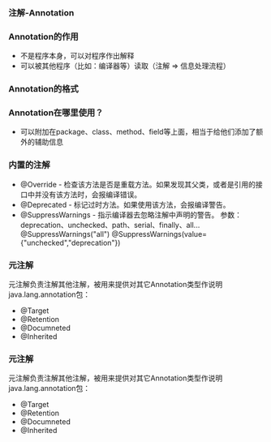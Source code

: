 ### 注解-Annotation
### Annotation的作用
- 不是程序本身，可以对程序作出解释
- 可以被其他程序（比如：编译器等）读取（注解 => 信息处理流程）
### Annotation的格式
### Annotation在哪里使用？
- 可以附加在package、class、method、field等上面，相当于给他们添加了额外的辅助信息
 
### 内置的注解
- @Override - 检查该方法是否是重载方法。如果发现其父类，或者是引用的接口中并没有该方法时，会报编译错误。
- @Deprecated - 标记过时方法。如果使用该方法，会报编译警告。
- @SuppressWarnings - 指示编译器去忽略注解中声明的警告。
  参数：deprecation、unchecked、path、serial、finally、all...
  @SuppressWarnings("all")
  @SuppressWarnings(value={"unchecked","deprecation"})

### 元注解
元注解负责注解其他注解，被用来提供对其它Annotation类型作说明
java.lang.annotation包：
- @Target
- @Retention
- @Documneted
- @Inherited

### 元注解
元注解负责注解其他注解，被用来提供对其它Annotation类型作说明
java.lang.annotation包：
- @Target
- @Retention
- @Documneted
- @Inherited

